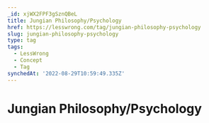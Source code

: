 ```yaml
---
_id: xjWX2FPF3gSznQBeL
title: Jungian Philosophy/Psychology
href: https://lesswrong.com/tag/jungian-philosophy-psychology
slug: jungian-philosophy-psychology
type: tag
tags:
  - LessWrong
  - Concept
  - Tag
synchedAt: '2022-08-29T10:59:49.335Z'
---
```

# Jungian Philosophy/Psychology

